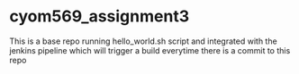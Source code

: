 # cyom569_assignment3
This is a base repo running hello_world.sh script and integrated with the jenkins pipeline which will trigger a build everytime there is a commit to this repo
